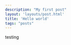 ```yaml
---
description: "My first post"
layout: 'layouts/post.html'
title: 'Hello world'
tags: "posts"
---
```

testing
